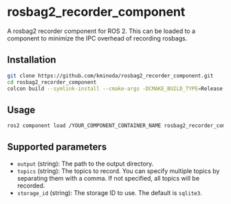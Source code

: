# rosbag2_recorder_component

A rosbag2 recorder component for ROS 2. This can be loaded to a component to minimize the IPC overhead of recording rosbags.

## Installation

```bash
git clone https://github.com/kminoda/rosbag2_recorder_component.git
cd rosbag2_recorder_component
colcon build --symlink-install --cmake-args -DCMAKE_BUILD_TYPE=Release
```

## Usage

```bash
ros2 component load /YOUR_COMPONENT_CONTAINER_NAME rosbag2_recorder_component rosbag2_transport::RecorderComponent --param output:=/PATH/TO/OUTPUT --param topics:=/sensing/top/lidar/pandar_packets --param storage_id:=mcap
```

## Supported parameters

- `output` (string): The path to the output directory.
- `topics` (string): The topics to record. You can specify multiple topics by separating them with a comma. If not specified, all topics will be recorded.
- `storage_id` (string): The storage ID to use. The default is `sqlite3`.
